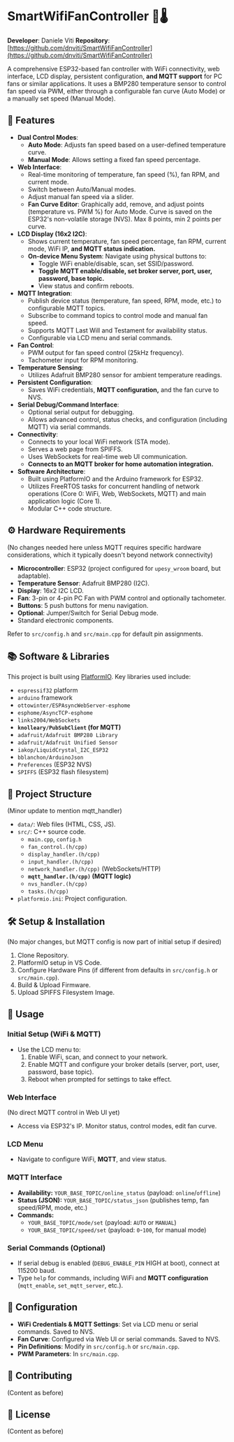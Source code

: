 # SmartWifiFanController 💨🌡️

**Developer**: Daniele Viti
**Repository**: [https://github.com/dnviti/SmartWifiFanController](https://github.com/dnviti/SmartWifiFanController)

A comprehensive ESP32-based fan controller with WiFi connectivity, web interface, LCD display, persistent configuration, **and MQTT support** for PC fans or similar applications. It uses a BMP280 temperature sensor to control fan speed via PWM, either through a configurable fan curve (Auto Mode) or a manually set speed (Manual Mode).

## 🌟 Features

* **Dual Control Modes**:
    * **Auto Mode**: Adjusts fan speed based on a user-defined temperature curve.
    * **Manual Mode**: Allows setting a fixed fan speed percentage.
* **Web Interface**:
    * Real-time monitoring of temperature, fan speed (%), fan RPM, and current mode.
    * Switch between Auto/Manual modes.
    * Adjust manual fan speed via a slider.
    * **Fan Curve Editor**: Graphically add, remove, and adjust points (temperature vs. PWM %) for Auto Mode. Curve is saved on the ESP32's non-volatile storage (NVS). Max 8 points, min 2 points per curve.
* **LCD Display (16x2 I2C)**:
    * Shows current temperature, fan speed percentage, fan RPM, current mode, WiFi IP, **and MQTT status indication.**
    * **On-device Menu System**: Navigate using physical buttons to:
        * Toggle WiFi enable/disable, scan, set SSID/password.
        * **Toggle MQTT enable/disable, set broker server, port, user, password, base topic.**
        * View status and confirm reboots.
* **MQTT Integration**:
    * Publish device status (temperature, fan speed, RPM, mode, etc.) to configurable MQTT topics.
    * Subscribe to command topics to control mode and manual fan speed.
    * Supports MQTT Last Will and Testament for availability status.
    * Configurable via LCD menu and serial commands.
* **Fan Control**:
    * PWM output for fan speed control (25kHz frequency).
    * Tachometer input for RPM monitoring.
* **Temperature Sensing**:
    * Utilizes Adafruit BMP280 sensor for ambient temperature readings.
* **Persistent Configuration**:
    * Saves WiFi credentials, **MQTT configuration,** and the fan curve to NVS.
* **Serial Debug/Command Interface**:
    * Optional serial output for debugging.
    * Allows advanced control, status checks, and configuration (including MQTT) via serial commands.
* **Connectivity**:
    * Connects to your local WiFi network (STA mode).
    * Serves a web page from SPIFFS.
    * Uses WebSockets for real-time web UI communication.
    * **Connects to an MQTT broker for home automation integration.**
* **Software Architecture**:
    * Built using PlatformIO and the Arduino framework for ESP32.
    * Utilizes FreeRTOS tasks for concurrent handling of network operations (Core 0: WiFi, Web, WebSockets, MQTT) and main application logic (Core 1).
    * Modular C++ code structure.

## ⚙️ Hardware Requirements
(No changes needed here unless MQTT requires specific hardware considerations, which it typically doesn't beyond network connectivity)

* **Microcontroller**: ESP32 (project configured for `upesy_wroom` board, but adaptable).
* **Temperature Sensor**: Adafruit BMP280 (I2C).
* **Display**: 16x2 I2C LCD.
* **Fan**: 3-pin or 4-pin PC Fan with PWM control and optionally tachometer.
* **Buttons**: 5 push buttons for menu navigation.
* **Optional**: Jumper/Switch for Serial Debug mode.
* Standard electronic components.

Refer to `src/config.h` and `src/main.cpp` for default pin assignments.

## 📚 Software & Libraries

This project is built using [PlatformIO](https://platformio.org/). Key libraries used include:

* `espressif32` platform
* `arduino` framework
* `ottowinter/ESPAsyncWebServer-esphome`
* `esphome/AsyncTCP-esphome`
* `links2004/WebSockets`
* **`knolleary/PubSubClient` (for MQTT)**
* `adafruit/Adafruit BMP280 Library`
* `adafruit/Adafruit Unified Sensor`
* `iakop/LiquidCrystal_I2C_ESP32`
* `bblanchon/ArduinoJson`
* `Preferences` (ESP32 NVS)
* `SPIFFS` (ESP32 flash filesystem)

## 📂 Project Structure
(Minor update to mention mqtt_handler)
* `data/`: Web files (HTML, CSS, JS).
* `src/`: C++ source code.
    * `main.cpp`, `config.h`
    * `fan_control.(h/cpp)`
    * `display_handler.(h/cpp)`
    * `input_handler.(h/cpp)`
    * `network_handler.(h/cpp)` (WebSockets/HTTP)
    * **`mqtt_handler.(h/cpp)` (MQTT logic)**
    * `nvs_handler.(h/cpp)`
    * `tasks.(h/cpp)`
* `platformio.ini`: Project configuration.

## 🛠️ Setup & Installation
(No major changes, but MQTT config is now part of initial setup if desired)
1.  Clone Repository.
2.  PlatformIO setup in VS Code.
3.  Configure Hardware Pins (if different from defaults in `src/config.h` or `src/main.cpp`).
4.  Build & Upload Firmware.
5.  Upload SPIFFS Filesystem Image.

## 🚀 Usage

### Initial Setup (WiFi & MQTT)

* Use the LCD menu to:
    1.  Enable WiFi, scan, and connect to your network.
    2.  Enable MQTT and configure your broker details (server, port, user, password, base topic).
    3.  Reboot when prompted for settings to take effect.

### Web Interface
(No direct MQTT control in Web UI yet)
* Access via ESP32's IP. Monitor status, control modes, edit fan curve.

### LCD Menu
* Navigate to configure WiFi, **MQTT**, and view status.

### MQTT Interface
* **Availability:** `YOUR_BASE_TOPIC/online_status` (payload: `online`/`offline`)
* **Status (JSON):** `YOUR_BASE_TOPIC/status_json` (publishes temp, fan speed/RPM, mode, etc.)
* **Commands:**
    * `YOUR_BASE_TOPIC/mode/set` (payload: `AUTO` or `MANUAL`)
    * `YOUR_BASE_TOPIC/speed/set` (payload: `0`-`100`, for manual mode)

### Serial Commands (Optional)
* If serial debug is enabled (`DEBUG_ENABLE_PIN` HIGH at boot), connect at 115200 baud.
* Type `help` for commands, including WiFi and **MQTT configuration** (`mqtt_enable`, `set_mqtt_server`, etc.).

## 🔧 Configuration

* **WiFi Credentials & MQTT Settings**: Set via LCD menu or serial commands. Saved to NVS.
* **Fan Curve**: Configured via Web UI or serial commands. Saved to NVS.
* **Pin Definitions**: Modify in `src/config.h` or `src/main.cpp`.
* **PWM Parameters**: In `src/main.cpp`.

## 🤝 Contributing
(Content as before)

## 📜 License
(Content as before)
